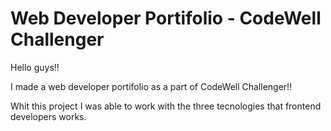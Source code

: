 # Web Developer Portifolio - CodeWell Challenger

Hello guys!!

I made a web developer portifolio as a part of CodeWell Challenger!!

Whit this project I was able to work with the three tecnologies that frontend developers works.


